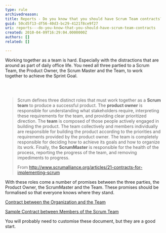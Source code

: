 ```yaml
---
type: rule
archivedreason: 
title: Reports - Do you know that you should have Scrum Team contracts?
guid: 50cd5f13-df56-40d3-bc29-4121f8ce9f27
uri: reports---do-you-know-that-you-should-have-scrum-team-contracts
created: 2010-04-09T16:29:04.0000000Z
authors: []
related: []

---
```




  <p>Working together as a team is hard. Especially with the distractions that are around as part of daily office life. You need all three partied to a Scrum Team, the Product Owner, the Scrum ​Master and the Team, to work together to achieve&#160;the Sprint Goal. 
<br></p>

<br><excerpt class='endintro'></excerpt><br>

  <blockquote class="ms-rteCustom-GreyBox">
<p>Scrum defines three distinct roles that must work together as a <strong>Scrum team</strong> to produce a successful product. The <strong>product owner</strong> is responsible for understanding what stakeholders require, interpreting these requirements for the team, and providing clear prioritized direction. The <strong>team</strong> is composed of those people actively engaged in building the product. The team collectively and members individually are responsible for building the product according to the priorities and requirements provided by the product owner. The team is completely responsible for deciding how to achieve its goals and how to organize its work. Finally, the <strong>ScrumMaster</strong> is responsible for the health of the process, reporting the progress of the team, and removing impediments to progress. </p>
<p class="ms-rteCustom-FigureNormal">From <a shape="rect" href="http&#58;//www.scrumalliance.org/articles/21-contracts-for-implementing-scrum">http&#58;//www.scrumalliance.org/articles/21-contracts-for-implementing-scrum</a></p>
</blockquote>
<p>With these roles come a number of promises between the three parties, the Product Owner, the ScrumMaster and the Team. These promises should be formalised so that everyone knows where they stand.</p>
<p><a shape="rect" href="http&#58;//www.scrumalliance.org/resource_download/5" title="http&#58;//www.scrumalliance.org/resource_download/5" target="_blank">Contract between the Organization and the Team</a></p>
<p><a shape="rect" href="http&#58;//www.scrumalliance.org/resource_download/4" title="Download Now">Sample Contract between Members of the Scrum Team</a></p>
<p>You will probably need to customise these document, but they are a good start.</p>



